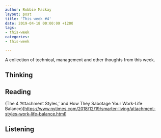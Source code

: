 ```yaml
---
author: Robbie Mackay
layout: post
title: 'This week #4'
date: 2019-04-18 00:00:00 +1200
tags:
- this-week
categories:
- this-week

---
```

A collection of technical, management and other thoughts from this week.

## Thinking



## Reading

(The 4 ‘Attachment Styles,’ and How They Sabotage Your Work-Life Balance)[https://www.nytimes.com/2018/12/19/smarter-living/attachment-styles-work-life-balance.html]

## Listening


